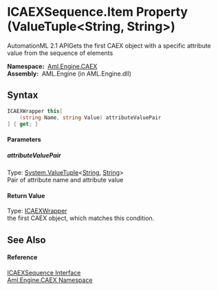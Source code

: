 ICAEXSequence.Item Property (ValueTuple&lt;String, String>)
===========================================================
AutomationML 2.1 APIGets the first CAEX object with a specific attribute value from the sequence of elements

  **Namespace:**  [Aml.Engine.CAEX][1]  
  **Assembly:**  AML.Engine (in AML.Engine.dll)

Syntax
------

```csharp
ICAEXWrapper this[
	(string Name, string Value) attributeValuePair
] { get; }
```

#### Parameters

##### *attributeValuePair*
Type: [System.ValueTuple][2]&lt;[String][3], [String][3]>  
Pair of attribute name and attribute value

#### Return Value
Type: [ICAEXWrapper][4]  
the first CAEX object, which matches this condition.

See Also
--------

#### Reference
[ICAEXSequence Interface][5]  
[Aml.Engine.CAEX Namespace][1]  

[1]: ../README.md
[2]: https://docs.microsoft.com/dotnet/api/system.valuetuple-2
[3]: https://docs.microsoft.com/dotnet/api/system.string
[4]: ../ICAEXWrapper/README.md
[5]: README.md
[6]: https://www.automationml.org
[7]: ../../icons/logoShade.png
